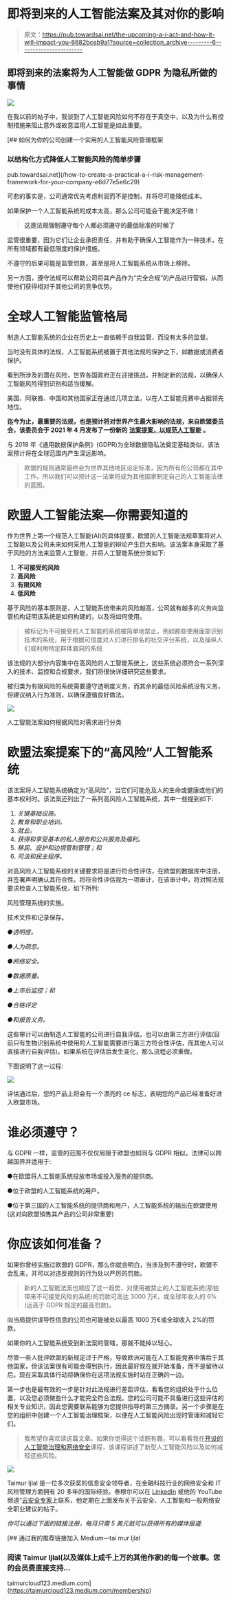 # 即将到来的人工智能法案及其对你的影响

> 原文：<https://pub.towardsai.net/the-upcoming-a-i-act-and-how-it-will-impact-you-6682bceb9a1?source=collection_archive---------6----------------------->

## 即将到来的法案将为人工智能做 GDPR 为隐私所做的事情

![](img/e709a826d058de29cb8a25e5a6594730.png)

在我以前的帖子中，我谈到了人工智能风险如何不存在于真空中，以及为什么有控制措施来阻止意外或故意滥用人工智能是如此重要。

[](/how-to-create-a-practical-a-i-risk-management-framework-for-your-company-e6d77e5e6c29) [## 如何为你的公司创建一个实用的人工智能风险管理框架

### 以结构化方式降低人工智能风险的简单步骤

pub.towardsai.net](/how-to-create-a-practical-a-i-risk-management-framework-for-your-company-e6d77e5e6c29) 

可悲的事实是，公司通常优先考虑利润而不是控制，并将尽可能降低成本。

如果保护一个人工智能系统的成本太高，那么公司可能会干脆决定不做！

> **这是法规强制遵守每个人都必须遵守的最低标准的时候了**

监管很重要，因为它们让企业承担责任，并有助于确保人工智能作为一种技术，在所有领域都有最低限度的保护措施。

不遵守的后果可能是监管罚款，甚至是将人工智能系统从市场上移除。

另一方面，遵守法规可以帮助公司将其产品作为“完全合规”的产品进行营销，从而使他们获得相对于其他公司的竞争优势。

# 全球人工智能监管格局

制造人工智能系统的企业在历史上一直依赖于自我监管，而没有太多的监督。

当时没有具体的法规，人工智能系统被置于其他法规的保护之下，如数据或消费者保护。

看到所涉及的潜在风险，世界各国政府正在迎接挑战，并制定新的法规，以确保人工智能风险得到识别和适当缓解。

美国、阿联酋、中国和其他国家正在通过几项立法，以在人工智能竞赛中占据领先地位。

**迄今为止，最重要的法规，也是预计将对世界产生最大影响的法规，来自欧盟委员会，该委员会于 2021 年 4 月发布了一份新的** [**法案提案，以规范人工智能**](https://eur-lex.europa.eu/legal-content/EN/TXT/?uri=CELEX%3A52021PC0206) **。**

与 2018 年《通用数据保护条例》(GDPR)为全球数据隐私法奠定基础类似，该法案预计将在全球范围内产生深远影响。

> 欧盟的规则通常最终会为世界其他地区设定标准，因为所有的公司都在其中工作，所以我们可以预计这一法案将成为其他国家制定自己的人工智能法律的蓝图。

# 欧盟人工智能法案—你需要知道的

作为世界上第一个规范人工智能(AI)的具体提案，欧盟的人工智能法规草案将对人工智能以及公司未来如何采用人工智能的辩论产生巨大影响。该法案本身采取了基于风险的方法来监管人工智能，并将人工智能系统分类如下:

1.  **不可接受的风险**
2.  **高风险**
3.  **有限风险**
4.  **低风险**

基于风险的基本原则是，人工智能系统带来的风险越高，公司就有越多的义务向监管机构证明该系统是如何构建的，以及将如何使用。

> 被标记为不可接受的人工智能的系统被简单地禁止，例如那些使用面部识别技术的系统，用于根据可信度对人们进行排名的社交评分系统，以及操纵人们或利用特定群体漏洞的系统

该法规的大部分内容集中在高风险的人工智能系统上，这些系统必须符合一系列深入的技术、监控和合规要求，我们将很快详细研究这些要求。

被归类为有限风险的系统需要遵守透明度义务，而其余的最低风险系统没有义务，但建议纳入行为准则，以确保遵循良好做法。

![](img/5ac97b68560732b9b831e9cb206e80d4.png)

人工智能法案如何根据风险对需求进行分类

# 欧盟法案提案下的“高风险”人工智能系统

该法案将人工智能系统确定为“高风险”，当它们可能危及人的生命或健康或他们的基本权利时。该法案还列出了一系列高风险人工智能系统，其中一些提到如下:

1.  *关键基础设施。*
2.  *教育和职业培训。*
3.  *就业。*
4.  *获得和享受基本的私人服务和公共服务及福利。*
5.  *移民、庇护和边境管制管理；和*
6.  *司法和民主程序。*

对高风险人工智能系统的关键要求将是进行符合性评估，在欧盟的数据库中注册，并签署声明确认其符合性。将符合性评估视为一项审计，在该审计中，将对照法规要求检查人工智能系统，如下所列:

风险管理系统的实施。

技术文件和记录保存。

*●透明度。*

*●人为疏忽。*

*●网络安全。*

*●数据质量。*

*●上市后监控；和*

*●合格评定*

*●和报告义务。*

这些审计可以由制造人工智能的公司进行自我评估，也可以由第三方进行评估(目前只有生物识别系统中使用的人工智能需要进行第三方符合性评估，而其他人可以直接进行自我评估)。如果系统在评估后发生变化，那么流程必须重做。

下图说明了这一过程:

![](img/7940d62d219d395f67ff6259241643d3.png)

评估通过后，您的产品上将会有一个漂亮的 ce 标志，表明您的产品已经准备好进入欧盟市场。

# 谁必须遵守？

与 GDPR 一样，监管的范围不仅仅局限于欧盟也如同与 GDPR 相似，法律可以跨越国界并适用于:

●在欧盟将人工智能系统投放市场或投入服务的提供商。

●位于欧盟的人工智能系统的用户。

●位于第三国的人工智能系统的提供商和用户，人工智能系统的输出在欧盟使用(这对向欧盟销售其产品的公司非常重要)

# 你应该如何准备？

如果你曾经实施过欧盟的 GDPR，那么你就会明白，当涉及到不遵守时，欧盟不会乱来，并可以对违反规则的行为处以严厉的罚款。

> 新的人工智能法案也顺应了这一趋势，对使用被禁止的人工智能系统(那些带来不可接受风险的系统)的罚款可高达 3000 万€，或全球年收入的 6%(远高于 GDPR 规定的最高罚款)。

向当局提供误导性信息的公司也可能被处以最高 1000 万€或全球收入 2%的罚款。

如果你的人工智能系统受到新法案的管辖，那就不能掉以轻心。

尽管一些人批评欧盟的新规定过于严格，导致欧洲可能在人工智能竞赛中落后于其他国家，但该法案很有可能会得到执行，因此最好现在就开始准备，而不是留待以后。现在采取具体行动将确保你在这项法规实施时站在正确的一边。

第一步也是最有效的一步是针对此法规进行差距评估，看看您的组织处于什么位置，以及您必须做些什么才能完全符合法规。您的公司可能不具备进行这些评估的相关专业知识，因此您需要联系能够为您提供指导的第三方摘录。另一个步骤是在您的组织中创建一个人工智能治理框架，以便在人工智能风险出现时管理和减轻它们。

> 我希望你喜欢读这篇文章。如果你觉得这个话题有趣，可以看看我在[开设的人工智能治理和网络安全](https://cloudsecguy.gumroad.com/l/aigovernance)课程，该课程讲述了新型人工智能风险以及如何减轻这些风险。

![](img/1a945fbc65b902bf604cddddbd68216b.png)

Taimur Ijlal 是一位多次获奖的信息安全领导者，在金融科技行业的网络安全和 IT 风险管理方面拥有 20 多年的国际经验。泰穆尔可以在 [LinkedIn](https://www.linkedin.com/in/taimurijlal/) 或他的 YouTube 频道“[云安全专家](https://www.youtube.com/c/CloudSecurityGuy)上联系，他定期在上面发布关于云安全、人工智能和一般网络安全职业建议的帖子。

*你可以通过下面的链接注册，每月只需 5 美元就可以获得所有的媒体报道:*

[](https://taimurcloud123.medium.com/membership) [## 通过我的推荐链接加入 Medium—tai mur Ijlal

### 阅读 Taimur Ijlal(以及媒体上成千上万的其他作家)的每一个故事。您的会员费直接支持…

taimurcloud123.medium.com](https://taimurcloud123.medium.com/membership)